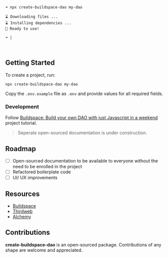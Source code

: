 <!-- <img src="assets/header.png" style="margin: 0 auto; display: block"/> -->

```
➜ npx create-buildspace-dao my-dao

⌛ Downloading files ...
⌛ Installing dependencies ...
🌈 Ready to use!

➜ |
```
<br>



## Getting Started

To create a project, run:

```
npx create-buildspace-dao my-dao
```

Copy the `.env.example` file as `.env` and provide values for all required fields.


### Development

Follow [Buildspace: Build your own DAO with just Javascript in a weekend](https://app.buildspace.so/projects/COb520aae3-7925-42f4-a5e7-eaf718933766) project tutorial.

> Seperate open-sourced documentation is under construction.

## Roadmap

- [ ] Open-sourced documentation to be available to everyone without the need to be enrolled in the project
- [ ] Refactored boilerplate code
- [ ] UI/ UX improvements

## Resources
- [Buildspace](https://app.buildspace.so/projects/COb520aae3-7925-42f4-a5e7-eaf718933766)
- [Thirdweb](https://thirdweb.com/)
- [Alchemy](https://www.alchemy.com/)

## Contributions

****create-buildspace-dao**** is an open-sourced package. Contributions of any shape
are welcome and appreciated.

